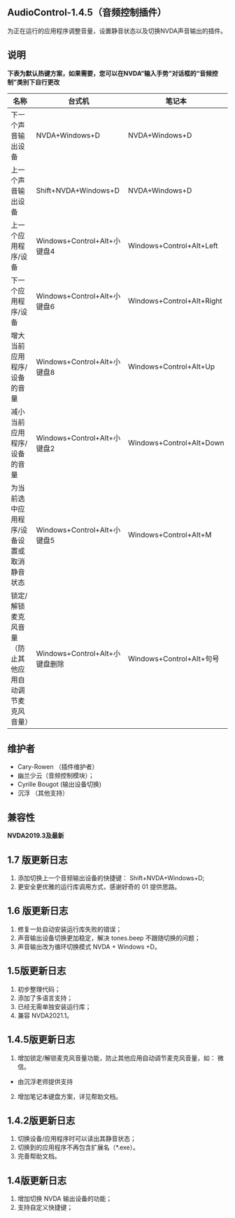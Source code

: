 ## AudioControl-1.4.5（音频控制插件）

为正在运行的应用程序调整音量，设置静音状态以及切换NVDA声音输出的插件。

## 说明

**下表为默认热键方案，如果需要，您可以在NVDA“输入手势”对话框的“音频控制”类别下自行更改**

| 名称 | 台式机 | 笔记本 |
| ---- | ---- | ---- |
| 下一个声音输出设备 | NVDA+Windows+D | NVDA+Windows+D |
| 上一个声音输出设备 | Shift+NVDA+Windows+D | NVDA+Windows+D |
| 上一个应用程序/设备 | Windows+Control+Alt+小键盘4 | Windows+Control+Alt+Left |
| 下一个应用程序/设备 | Windows+Control+Alt+小键盘6 | Windows+Control+Alt+Right |
| 增大当前应用程序/设备的音量 | Windows+Control+Alt+小键盘8 | Windows+Control+Alt+Up |
| 减小当前应用程序/设备的音量 | Windows+Control+Alt+小键盘2 | Windows+Control+Alt+Down |
| 为当前选中应用程序/设备设置或取消静音状态 | Windows+Control+Alt+小键盘5 | Windows+Control+Alt+M |
| 锁定/解锁麦克风音量（防止其他应用自动调节麦克风音量） | Windows+Control+Alt+小键盘删除 | Windows+Control+Alt+句号 |

## 维护者

* Cary-Rowen （插件维护者）
* 幽兰少云（音频控制模块）；
* Cyrille Bougot (输出设备切换)
* 沉浮 （其他支持）

## 兼容性
**NVDA2019.3及最新**

## 1.7 版更新日志
1. 添加切换上一个音频输出设备的快捷键： Shift+NVDA+Windows+D;
2. 更安全更优雅的运行库调用方式，感谢好奇的 01 提供思路。

## 1.6 版更新日志
1. 修复一处自动安装运行库失败的错误；
2. 声音输出设备切换更加稳定，解决 tones.beep 不跟随切换的问题；
3. 声音输出改为循环切换模式 NVDA + Windows +D。

## 1.5版更新日志
1. 初步整理代码；
2. 添加了多语言支持；
3. 已经无需单独安装运行库；
4. 兼容 NVDA2021.1。

## 1.4.5版更新日志
1. 增加锁定/解锁麦克风音量功能，防止其他应用自动调节麦克风音量，如： 微信。
  - 由沉浮老师提供支持
2. 增加笔记本键盘方案，详见帮助文档。

## 1.4.2版更新日志
1. 切换设备/应用程序时可以读出其静音状态；
2. 切换到的应用程序不再包含扩展名（*.exe）。
3. 完善帮助文档。

## 1.4版更新日志
1. 增加切换 NVDA 输出设备的功能；
2. 支持自定义快捷键；
